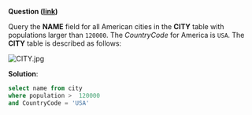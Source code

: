 **Question ([link](https://www.hackerrank.com/challenges/revising-the-select-query-2/problem?isFullScreen=true))**

Query the **NAME** field for all American cities in the **CITY** table with populations larger than `120000`. The *CountryCode* for America is `USA`.
The **CITY** table is described as follows:

![CITY.jpg](https://s3.amazonaws.com/hr-challenge-images/8137/1449729804-f21d187d0f-CITY.jpg)

**Solution**:

```sql
select name from city 
where population >  120000 
and CountryCode = 'USA'
```
